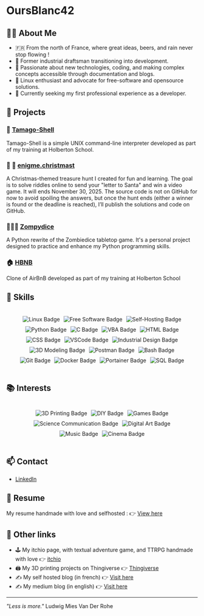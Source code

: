# OursBlanc42

## 🐻‍❄️ About Me

- 🇫🇷 From the north of France, where great ideas, beers, and rain never stop flowing !
- 🎨 Former industrial draftsman transitioning into development.
- 🌟 Passionate about new technologies, coding, and making complex concepts accessible through documentation and blogs.
- 🐧 Linux enthusiast and advocate for free-software and opensource solutions.
- 🚀 Currently seeking my first professional experience as a developer.

## 🚀 Projects

### 🥚 [Tamago-Shell](https://github.com/OursBlanc42/holbertonschool-simple_shell)
Tamago-Shell is a simple UNIX command-line interpreter developed as part of my training at Holberton School.

### 🧩 🎅 [enigme.christmast](https://enigme.christmas)
A Christmas-themed treasure hunt I created for fun and learning. The goal is to solve riddles online to send your "letter to Santa" and win a video game. It will ends November 30, 2025.
The source code is not on GitHub for now to avoid spoiling the answers, but once the hunt ends (either a winner is found or the deadline is reached), I’ll publish the solutions and code on GitHub.

### 🧟‍♂️🎲 [Zompydice](https://github.com/OursBlanc42/zompydice)
A Python rewrite of the Zombiedice tabletop game.
It's a personal project designed to practice and enhance my Python programming skills.

### 🏠 [HBNB](https://github.com/OursBlanc42/holbertonschool-hbnb)
Clone of AirBnB developed as part of my training at Holberton School



## 🔧 Skills  
<div style="display: flex; flex-wrap: wrap; gap: 10px; justify-content: center; padding: 20px;">
  <img src="https://img.shields.io/badge/Linux-🐧-blue" alt="Linux Badge" />
  <img src="https://img.shields.io/badge/Free%20Software-🔓-purple" alt="Free Software Badge" />
  <img src="https://img.shields.io/badge/Self--hosting-🏠-lightblue" alt="Self-Hosting Badge" />
  <img src="https://img.shields.io/badge/Python-🐍-orange" alt="Python Badge" />
  <img src="https://img.shields.io/badge/C-⚙️-lightgrey" alt="C Badge" />
  <img src="https://img.shields.io/badge/VBA-💾-darkgreen" alt="VBA Badge" />
  <img src="https://img.shields.io/badge/HTML-📄-orange" alt="HTML Badge" />
  <img src="https://img.shields.io/badge/CSS-🎨-blue" alt="CSS Badge" />
  <img src="https://img.shields.io/badge/VSCode-🖥️-lightblue" alt="VSCode Badge" />
  <img src="https://img.shields.io/badge/Industrial%20Design-📐-blueviolet" alt="Industrial Design Badge" />
  <img src="https://img.shields.io/badge/3D%20Modeling-🏗️-purple" alt="3D Modeling Badge" />
  <img src="https://img.shields.io/badge/Postman-📬-orange" alt="Postman Badge" />
  <img src="https://img.shields.io/badge/Bash-🖋️-black" alt="Bash Badge" />
  <img src="https://img.shields.io/badge/Git-🔧-red" alt="Git Badge" />
  <img src="https://img.shields.io/badge/Docker-🐳-blue" alt="Docker Badge" />
  <img src="https://img.shields.io/badge/Portainer-🛳️-blue" alt="Portainer Badge" />
  <img src="https://img.shields.io/badge/SQL-🗄️-darkblue" alt="SQL Badge" />
</div>

## 📚 Interests  
<div style="display: flex; flex-wrap: wrap; gap: 10px; justify-content: center; padding: 20px;">
  <img src="https://img.shields.io/badge/3D%20Printing-🖨️-green" alt="3D Printing Badge" />
  <img src="https://img.shields.io/badge/DIY-🛠️-yellow" alt="DIY Badge" />
  <img src="https://img.shields.io/badge/Games-🎲-orange" alt="Games Badge" />
  <img src="https://img.shields.io/badge/Science%20Communication-🔬-blue" alt="Science Communication Badge" />
  <img src="https://img.shields.io/badge/Digital%20Art-🎨-pink" alt="Digital Art Badge" />
  <img src="https://img.shields.io/badge/Music-🎵-red" alt="Music Badge" />
  <img src="https://img.shields.io/badge/Cinema-🎥-red" alt="Cinema Badge" />
</div>

## 📫 Contact
- [LinkedIn](https://www.linkedin.com/in/simon-r%C3%A9gnier-2829247b)

## 📝 Resume 
My resume handmade with love and selfhosted :
👉 [View here](https://cv.nanuq.me)

## 🔗 Other links

- 🕹️ My itchio page, with textual adventure game, and TTRPG handmade with love 👉 [itchio](https://oursblanc.itch.io/)
- 🖨️ My 3D printing projects on Thingiverse 👉 [Thingiverse](https://www.thingiverse.com/oursblanc42/designs)
- ✍️ My self hosted blog (in french) 👉 [Visit here](https://blog.nanuq.me)
- ✍️ My medium blog (in english) 👉 [Visit here](https://medium.com/@regniersimon)



---

_"Less is more."_ Ludwig Mies Van Der Rohe
